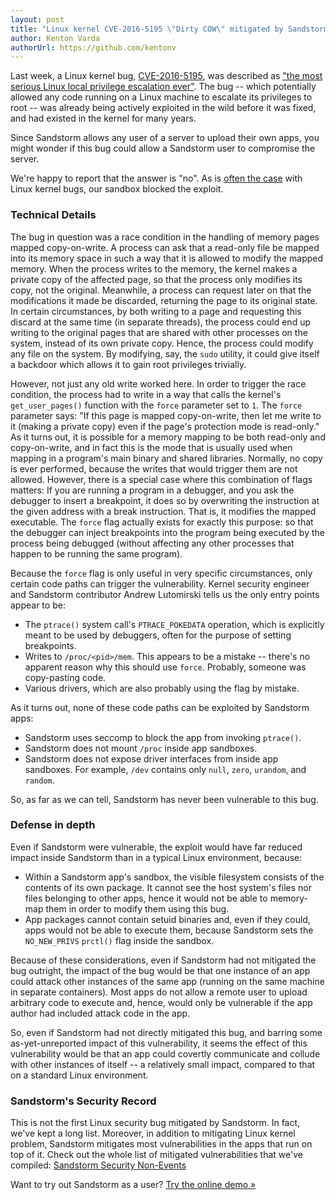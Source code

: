 ```yaml
---
layout: post
title: "Linux kernel CVE-2016-5195 \"Dirty COW\" mitigated by Sandstorm"
author: Kenton Varda
authorUrl: https://github.com/kentonv
---
```


Last week, a Linux kernel bug, [CVE-2016-5195](https://www.google.com/search?q=CVE-2016-5195), was described as ["the most serious Linux local privilege escalation ever"](http://arstechnica.com/security/2016/10/most-serious-linux-privilege-escalation-bug-ever-is-under-active-exploit/). The bug -- which potentially allowed any code running on a Linux machine to escalate its privileges to root -- was already being actively exploited in the wild before it was fixed, and had existed in the kernel for many years.

Since Sandstorm allows any user of a server to upload their own apps, you might wonder if this bug could allow a Sandstorm user to compromise the server.

We're happy to report that the answer is "no". As is [often the case](https://docs.sandstorm.io/en/latest/using/security-non-events/#linux-kernel) with Linux kernel bugs, our sandbox blocked the exploit.

### Technical Details

The bug in question was a race condition in the handling of memory pages mapped copy-on-write. A process can ask that a read-only file be mapped into its memory space in such a way that it is allowed to modify the mapped memory. When the process writes to the memory, the kernel makes a private copy of the affected page, so that the process only modifies its copy, not the original. Meanwhile, a process can request later on that the modifications it made be discarded, returning the page to its original state. In certain circumstances, by both writing to a page and requesting this discard at the same time (in separate threads), the process could end up writing to the original pages that are shared with other processes on the system, instead of its own private copy. Hence, the process could modify any file on the system. By modifying, say, the `sudo` utility, it could give itself a backdoor which allows it to gain root privileges trivially.

However, not just any old write worked here. In order to trigger the race condition, the process had to write in a way that calls the kernel's `get_user_pages()` function with the `force` parameter set to `1`. The `force` parameter says: "If this page is mapped copy-on-write, then let me write to it (making a private copy) even if the page's protection mode is read-only." As it turns out, it is possible for a memory mapping to be both read-only and copy-on-write, and in fact this is the mode that is usually used when mapping in a program's main binary and shared libraries. Normally, no copy is ever performed, because the writes that would trigger them are not allowed. However, there is a special case where this combination of flags matters: If you are running a program in a debugger, and you ask the debugger to insert a breakpoint, it does so by overwriting the instruction at the given address with a break instruction. That is, it modifies the mapped executable. The `force` flag actually exists for exactly this purpose: so that the debugger can inject breakpoints into the program being executed by the process being debugged (without affecting any other processes that happen to be running the same program).

Because the `force` flag is only useful in very specific circumstances, only certain code paths can trigger the vulnerability. Kernel security engineer and Sandstorm contributor Andrew Lutomirski tells us the only entry points appear to be:

* The `ptrace()` system call's `PTRACE_POKEDATA` operation, which is explicitly meant to be used by debuggers, often for the purpose of setting breakpoints.
* Writes to `/proc/<pid>/mem`. This appears to be a mistake -- there's no apparent reason why this should use `force`. Probably, someone was copy-pasting code.
* Various drivers, which are also probably using the flag by mistake.

As it turns out, none of these code paths can be exploited by Sandstorm apps:

* Sandstorm uses seccomp to block the app from invoking `ptrace()`.
* Sandstorm does not mount `/proc` inside app sandboxes.
* Sandstorm does not expose driver interfaces from inside app sandboxes. For example, `/dev` contains only `null`, `zero`, `urandom`, and `random`.

So, as far as we can tell, Sandstorm has never been vulnerable to this bug.

### Defense in depth

Even if Sandstorm were vulnerable, the exploit would have far reduced impact inside Sandstorm than in a typical Linux environment, because:

* Within a Sandstorm app's sandbox, the visible filesystem consists of the contents of its own package. It cannot see the host system's files nor files belonging to other apps, hence it would not be able to memory-map them in order to modify them using this bug.
* App packages cannot contain setuid binaries and, even if they could, apps would not be able to execute them, because Sandstorm sets the `NO_NEW_PRIVS` `prctl()` flag inside the sandbox.

Because of these considerations, even if Sandstorm had not mitigated the bug outright, the impact of the bug would be that one instance of an app could attack other instances of the same app (running on the same machine in separate containers). Most apps do not allow a remote user to upload arbitrary code to execute and, hence, would only be vulnerable if the app author had included attack code in the app.

So, even if Sandstorm had not directly mitigated this bug, and barring some as-yet-unreported impact of this vulnerability, it seems the effect of this vulnerability would be that an app could covertly communicate and collude with other instances of itself -- a relatively small impact, compared to that on a standard Linux environment.

### Sandstorm's Security Record

This is not the first Linux security bug mitigated by Sandstorm. In fact, we've kept a long list. Moreover, in addition to mitigating Linux kernel problem, Sandstorm mitigates most vulnerabilities in the apps that run on top of it. Check out the whole list of mitigated vulnerabilities that we've compiled: [Sandstorm Security Non-Events](https://docs.sandstorm.io/en/latest/using/security-non-events/)

Want to try out Sandstorm as a user? [Try the online demo &raquo;](https://demo.sandstorm.io)
